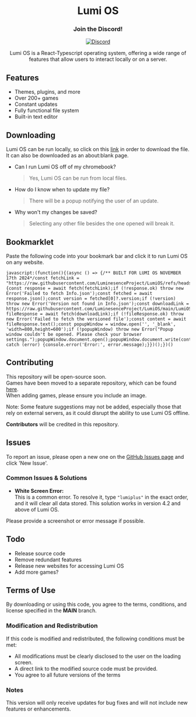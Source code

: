 <div align="center">

# Lumi OS

### Join the Discord!
[![Discord](https://raw.githubusercontent.com/LuminesenceProject/LumiOS/refs/heads/main/images/discord.png)](https://discord.gg/TyacaNY3GK)

Lumi OS is a React-Typescript operating system, offering a wide range of features that allow users to interact locally or on a server.

</div>

## Features

- Themes, plugins, and more
- Over 200+ games
- Constant updates
- Fully functional file system
- Built-in text editor

## Downloading

Lumi OS can be run locally, so click on this [link](https://raw.githubusercontent.com/LuminesenceProject/LumiOS/main/LumiOS.v12.1.html) in order to download the file. It can also be downloaded as an about:blank page.
- Can I run Lumi OS off of my chromebook?
	> Yes, Lumi OS can be run from local files.
- How do I know when to update my file?
	> There will be a popup notifying the user of an update.
- Why won't my changes be saved?
	> Selecting any other file besides the one opened will break it.

## Bookmarklet

Paste the following code into your bookmark bar and click it to run Lumi OS on any website.
```
javascript:(function(){(async () => {/** BUILT FOR LUMI OS NOVEMBER 17th 2024*/const fetchLink = "https://raw.githubusercontent.com/LuminesenceProject/LumiOS/refs/heads/main/Info.json";try {const response = await fetch(fetchLink);if (!response.ok) throw new Error('Failed to fetch Info.json');const fetched = await response.json();const version = fetched[0]?.version;if (!version) throw new Error('Version not found in Info.json');const downloadLink = https://raw.githubusercontent.com/LuminesenceProject/LumiOS/main/LumiOS.v${version}.html;const fileResponse = await fetch(downloadLink);if (!fileResponse.ok) throw new Error('Failed to fetch the versioned file');const content = await fileResponse.text();const popupWindow = window.open('', '_blank', 'width=800,height=600');if (!popupWindow) throw new Error("Popup window couldn't be opened. Please check your browser settings.");popupWindow.document.open();popupWindow.document.write(content);popupWindow.document.close();} catch (error) {console.error('Error:', error.message);}})();})()
```

## Contributing

This repository will be open-source soon.  
Games have been moved to a separate repository, which can be found [here](https://github.com/LuminesenceProject/lumi-games).  
When adding games, please ensure you include an image.

Note: Some feature suggestions may not be added, especially those that rely on external servers, as it could disrupt the ability to use Lumi OS offline.

**Contributors** will be credited in this repository.

## Issues

To report an issue, please open a new one on the [GitHub Issues page](https://github.com/LuminesenceProject/LumiOS/issues) and click 'New Issue'.

### Common Issues & Solutions

- **White Screen Error:**  
  This is a common error. To resolve it, type `"lumiplus"` in the exact order, and it will clear all data stored. This solution works in version 4.2 and above of Lumi OS.

Please provide a screenshot or error message if possible.

## Todo

- Release source code
- Remove redundant features
- Release new websites for accessing Lumi OS
- Add more games?

## Terms of Use

By downloading or using this code, you agree to the terms, conditions, and license specified in the **MAIN** branch.

### Modification and Redistribution  
If this code is modified and redistributed, the following conditions must be met:  
- All modifications must be clearly disclosed to the user on the loading screen.  
- A direct link to the modified source code must be provided.
- You agree to all future versions of the terms  

### Notes  
This version will only receive updates for bug fixes and will not include new features or enhancements.

